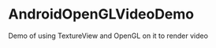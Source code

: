 AndroidOpenGLVideoDemo
======================

Demo of using TextureView and OpenGL on it to render video
